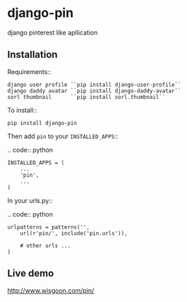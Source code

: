 django-pin
==========

django pinterest like apllication 

Installation
------------

Requirements::

    django user profile ``pip install django-user-profile``
    django daddy avatar ``pip install django-daddy-avatar``
    sorl thumbnail      ``pip install sorl.thumbnail``

To install::
    
    pip install django-pin
    
Then add ``pin`` to your ``INSTALLED_APPS``::

.. code:: python

    INSTALLED_APPS = (
        ...
        'pin',
        ...
    )

In your urls.py::

.. code:: python

    urlpatterns = patterns('',
        url(r'pin/', include('pin.urls')),

        # other urls ...
    )

Live demo
---------
http://www.wisgoon.com/pin/
